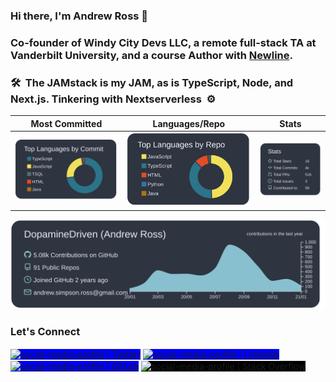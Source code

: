 ### Hi there, I'm Andrew Ross 👋

### Co-founder of Windy City Devs LLC, a remote full-stack TA at Vanderbilt University, and a course Author with [Newline](https://www.newline.co/).

### 🛠 &nbsp;The JAMstack is my JAM, as is TypeScript, Node, and Next.js. Tinkering with Nextserverless &nbsp;⚙

| Most Committed        | Languages/Repo           | Stats  |
| :-------------: |:-------------:| :-----:|
| ![](https://raw.githubusercontent.com/DopamineDriven/DopamineDriven/main/profile-summary-card-output/nord_dark/2-most-commit-language.svg)      | ![](https://raw.githubusercontent.com/DopamineDriven/DopamineDriven/main/profile-summary-card-output/nord_dark/1-repos-per-language.svg) | ![](https://raw.githubusercontent.com/DopamineDriven/DopamineDriven/main/profile-summary-card-output/nord_dark/3-stats.svg) |

![](https://raw.githubusercontent.com/DopamineDriven/DopamineDriven/main/profile-summary-card-output/nord_dark/0-profile-details.svg)

### Let's Connect

[<img align="center" alt="social-media-profile | Twitter" width="50px" src="https://cdn.jsdelivr.net/npm/simple-icons@v3/icons/twitter.svg" target="_blank" style="background-color:blue;max-width: 100%;" />](https://twitter.com/Dopamine_Driven)
[<img align="center" alt="social-media-profile | LinkedIn" width="50px" style="max-width:100%;background-color:blue;" src="https://cdn.jsdelivr.net/npm/simple-icons@v3/icons/linkedin.svg" target="_blank" />](https://www.linkedin.com/in/asross)
[<img align="center" alt="social-media-profile | GitLab" width="50px" src="https://cdn.jsdelivr.net/npm/simple-icons@v3/icons/gitlab.svg" target="_blank" style="max-width:100%;background-color:blue;" />](https://gitlab.com/DopamineDriven)
[<img align="center" alt="social-media-profile | Stack Overflow" width="50px" style="max-width:100%;background-color:black;fill:black;" src="https://cdn.jsdelivr.net/npm/simple-icons@v3/icons/stackoverflow.svg" target="_blank" />](https://stackoverflow.com/users/13243520/andrew-ross)

